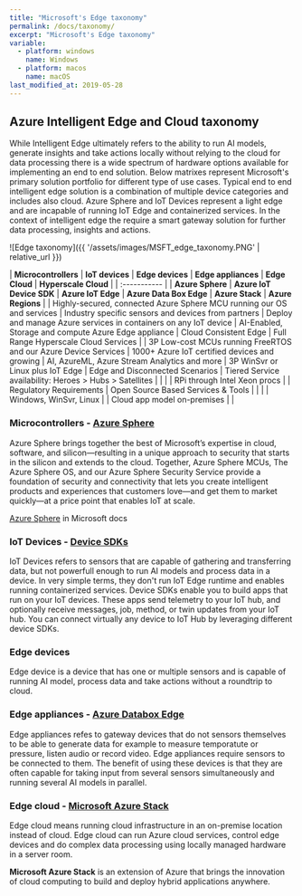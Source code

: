 ```yaml
---
title: "Microsoft's Edge taxonomy"
permalink: /docs/taxonomy/
excerpt: "Microsoft's Edge taxonomy"
variable:
  - platform: windows
    name: Windows
  - platform: macos
    name: macOS
last_modified_at: 2019-05-28
---
```


## Azure Intelligent Edge and Cloud taxonomy

While Intelligent Edge ultimately refers to the ability to run AI models, generate insights and take actions locally without relying to the cloud for data processing there is a wide spectrum of hardware options available for implementing an end to end solution. Below matrixes represent Microsoft's primary solution portfolio for different type of use cases. Typical end to end intelligent edge solution is a combination of multiple device categories and includes also cloud. Azure Sphere and IoT Devices represent a light edge and are incapable of running IoT Edge and containerized services. In the context of intelligent edge the require a smart gateway solution for further data processing, insights and actions.

![Edge taxonomy]({{ '/assets/images/MSFT_edge_taxonomy.PNG' | relative_url }})

| **Microcontrollers** | **IoT devices** | **Edge devices** | **Edge appliances** | **Edge Cloud** | **Hyperscale Cloud** |
| :----------- |
| **Azure Sphere** | **Azure IoT Device SDK** | **Azure IoT Edge** | **Azure Data Box Edge** | **Azure Stack** | **Azure Regions** |
| Highly-secured, connected Azure Sphere MCU running our OS and services | Industry specific sensors and devices from partners | Deploy and manage Azure services in containers on any IoT device | AI-Enabled, Storage and compute Azure Edge appliance | Cloud Consistent Edge | Full Range Hyperscale Cloud Services |
| 3P Low-cost MCUs running FreeRTOS and our Azure Device Services | 1000+ Azure IoT certified devices and growing | AI, AzureML, Azure Stream Analytics and more | 3P WinSvr or Linux plus IoT Edge | Edge and Disconnected Scenarios | Tiered Service availability: Heroes > Hubs > Satellites |
|  |  | RPi through Intel Xeon procs | | Regulatory Requirements | Open Source Based Services & Tools |
|  |  | Windows, WinSvr, Linux | | Cloud app model on-premises | |

### Microcontrollers - [Azure Sphere](https://azure.microsoft.com/en-us/services/azure-sphere/)
Azure Sphere brings together the best of Microsoft’s expertise in cloud, software, and silicon—resulting in a unique approach to security that starts in the silicon and extends to the cloud. Together, Azure Sphere MCUs, The Azure Sphere OS, and our Azure Sphere Security Service provide a foundation of security and connectivity that lets you create intelligent products and experiences that customers love—and get them to market quickly—at a price point that enables IoT at scale.

[Azure Sphere](https://docs.microsoft.com/en-us/azure-sphere/) in Microsoft docs

### IoT Devices - [Device SDKs](https://docs.microsoft.com/en-us/azure/iot-hub/iot-hub-devguide-sdks)

IoT Devices refers to sensors that are capable of gathering and transferring data, but not powerfull enough to run AI models and process data in a device. In very simple terms, they don't run IoT Edge runtime and enables running containerized services. Device SDKs enable you to build apps that run on your IoT devices. These apps send telemetry to your IoT hub, and optionally receive messages, job, method, or twin updates from your IoT hub. You can connect virtually any device to IoT Hub by leveraging different device SDKs.

### Edge devices

Edge device is a device that has one or multiple sensors and is capable of running AI model, process data and take actions without a roundtrip to cloud.

### Edge appliances - [Azure Databox Edge](https://docs.microsoft.com/en-us/azure/databox-online/data-box-edge-overview)

Edge appliances refes to gateway devices that do not sensors themselves to be able to generate data for example to measure temporatute or pressure, listen audio or record video. Edge appliances require sensors to be connected to them. The benefit of using these devices is that they are often capable for taking input from several sensors simultaneously and running several AI models in parallel.

### Edge cloud - [Microsoft Azure Stack](https://azure.microsoft.com/en-us/overview/azure-stack/)

Edge cloud means running cloud infrastructure in an on-premise location instead of cloud. Edge cloud can run Azure cloud services, control edge devices and do complex data processing using locally managed hardware in a server room.

**Microsoft Azure Stack** is an extension of Azure that brings the innovation of cloud computing to build and deploy hybrid applications anywhere. 

